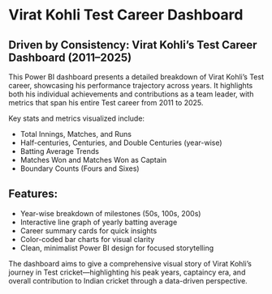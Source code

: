 # Virat Kohli Test Career Dashboard

## Driven by Consistency: Virat Kohli’s Test Career Dashboard (2011–2025)

This Power BI dashboard presents a detailed breakdown of Virat Kohli’s Test career, showcasing his performance trajectory across years. It highlights both his individual achievements and contributions as a team leader, with metrics that span his entire Test career from 2011 to 2025. 

Key stats and metrics visualized include:

- Total Innings, Matches, and Runs
- Half-centuries, Centuries, and Double Centuries (year-wise)
- Batting Average Trends
- Matches Won and Matches Won as Captain
- Boundary Counts (Fours and Sixes)

## Features:

- Year-wise breakdown of milestones (50s, 100s, 200s)
- Interactive line graph of yearly batting average
- Career summary cards for quick insights
- Color-coded bar charts for visual clarity
- Clean, minimalist Power BI design for focused storytelling

The dashboard aims to give a comprehensive visual story of Virat Kohli’s journey in Test cricket—highlighting his peak years, captaincy era, and overall contribution to Indian cricket through a data-driven perspective.

